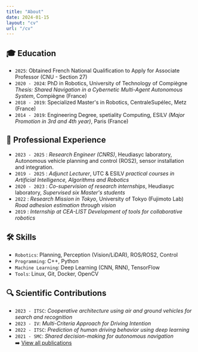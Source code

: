 ```yaml
---
title: "About"
date: 2024-01-15
layout: "cv"
url: "/cv"
---
```


## <span class="emoji">🎓</span> Education  
- `2025`: Obtained French National Qualification to Apply for Associate Professor (CNU - Section 27)
- `2020 - 2024`: PhD in Robotics, University of Technology of Compiègne *Thesis: Shared Navigation in a Cybernetic Multi-Agent Autonomous System*, Compiègne (France)
- `2018 - 2019`: Specialized Master's in Robotics, CentraleSupélec, Metz (France) 
- `2014 - 2019`: Engineering Degree, spetiality Computing, ESILV *(Major Promotion in 3rd and 4th year)*, Paris (France)  

## <span class="emoji">💼</span> Professional Experience  
- `2023 - 2025` : *Research Engineer (CNRS)*, Heudiasyc laboratory, Autonomous vehicle planning and control (ROS2), sensor installation and integration.
- `2019 - 2025` : *Adjunct Lecturer*, UTC & ESILV *practical courses in Artificial Intelligence, Algorithms and Robotics*  
- `2020 - 2023` : *Co-supervision of research internships*, Heudiasyc laboratory, *Supervised six Master's students*  
- `2022` : *Research Mission in Tokyo*, University of Tokyo (Fujimoto Lab)  *Road adhesion estimation through vision*  
- `2019` : *Internship at CEA-LIST*  *Development of tools for collaborative robotics*  

##  <span class="emoji">🛠️</span> Skills  
- `Robotics`: Planning, Perception (Vision/LiDAR), ROS/ROS2, Control
- `Programming`: C++, Python  
- `Machine Learning`: Deep Learning (CNN, RNN), TensorFlow  
- `Tools`: Linux, Git, Docker, OpenCV  

## <span class="emoji">🔍</span> Scientific Contributions  
- `2023 - ITSC`: *Cooperative architecture using air and ground vehicles for search and recognition*  
- `2023 - IV`: *Multi-Criteria Approach for Driving Intention*  
- `2022 - ITSC`: *Prediction of human driving behavior using deep learning*  
- `2021 - SMC`: *Shared decision-making for autonomous navigation*  
➡️ [View all publications](../articles/)  
